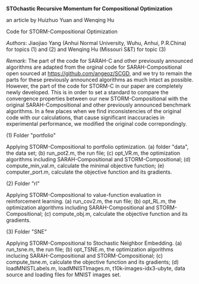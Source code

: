<b>STOchastic Recursive Momentum for Compositional Optimization</b>

an article by Huizhuo Yuan and Wenqing Hu

Code for STORM-Compositional Optimization

<i>Authors</i>: Jiaojiao Yang (Anhui Normal University, Wuhu, Anhui, P.R.China) for topics (1) and (2) and Wenqing Hu (Missouri S&T) for topic (3)

<i>Remark</i>: The part of the code for SARAH-C and other previously announced algorithms are adapted from the orginal code for SARAH-Compositional open sourced at https://github.com/angeoz/SCGD, and we try to remain the parts for these previously announced algorithms as much intact as possible. However, the part of the code for STORM-C in our paper are completely newly developed. This is in order to set a standard to compare the convergence properties between our new STORM-Compositional with the original SARAH-Compositional and other previously announced benchmark algorithms. In a few places when we find inconsistencies of the original code with our calculations, that cause significant inaccuracies in experimental performance, we modified the original code correpondingly. 

(1) Folder "portfolio"

Applying STORM-Compositional to portfolio optimization. (a) folder "data", the data set; (b) run_pot2.m, the run file; (c) opt_VR.m, the optimization algorithms including SARAH-Compositional and STORM-Compositional; (d) compute_min_val.m, calculate the minimal objective function; (e) computer_port.m, calculate the objective function and its gradients.

(2) Folder "rl"

Applying STORM-Compositional to value-function evaluation in reinforcement learning. (a) run_cov2.m, the run file; (b) opt_RL.m, the optimization algorithms including SARAH-Compositional and STORM-Compositional; (c) compute_obj.m, calculate the objective function and its gradients.

(3) Folder "SNE"

Applying STORM-Compositional to Stochastic Neighbor Embedding. (a) run_tsne.m, the run file; (b) opt_TSNE.m, the optimization algorithms inclucing SARAH-Compositional and STORM-Compositional; (c) compute_tsne.m, calculate the objective function and its gradients; (d) loadMNISTLabels.m, loadMNISTImages.m, t10k-images-idx3-ubyte, data source and loading files for MNIST images set.

